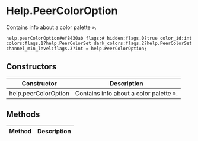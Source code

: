 # Help.PeerColorOption
Contains info about a color palette ».

```
help.peerColorOption#ef8430ab flags:# hidden:flags.0?true color_id:int colors:flags.1?help.PeerColorSet dark_colors:flags.2?help.PeerColorSet channel_min_level:flags.3?int = help.PeerColorOption;
```

## Constructors
| Constructor | Description |
| ---- | ----------- |
| help.peerColorOption | Contains info about a color palette ». |


## Methods
| Method | Description |
| ---- | ----------- |


